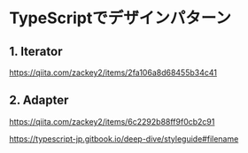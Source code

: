 # TypeScriptでデザインパターン
## 1. Iterator
https://qiita.com/zackey2/items/2fa106a8d68455b34c41

## 2. Adapter
https://qiita.com/zackey2/items/6c2292b88ff9f0cb2c91



https://typescript-jp.gitbook.io/deep-dive/styleguide#filename